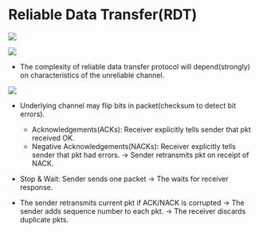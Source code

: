# Reliable Data Transfer(RDT)

![](Redes/Chapter%203/Pasted%20image%2020241014162606.png)

![](Redes/Chapter%203/Pasted%20image%2020241014162630.png)

- The complexity of reliable data transfer protocol will depend(strongly) on characteristics of the unreliable channel.  

![](Redes/Chapter%203/Pasted%20image%2020241014162951.png)


- Underlying channel may flip bits in packet(checksum to detect bit errors).
	- Acknowledgements(ACKs): Receiver explicitly tells sender that pkt received OK.
	- Negative Acknowledgements(NACKs): Receiver explicitly tells sender that pkt had errors.  -> Sender retransmits pkt on receipt of NACK.

- Stop & Wait: Sender sends one packet -> The waits for receiver response.
- The sender retransmits current pkt if ACK/NACK is corrupted -> The sender adds sequence number to each pkt. -> The receiver discards duplicate pkts.